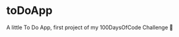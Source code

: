 # toDoApp

A little To Do App, first project of my 100DaysOfCode Challenge 📌
<a href="https://imgflip.com/gif/475vfw" title="todoapp"></a>
